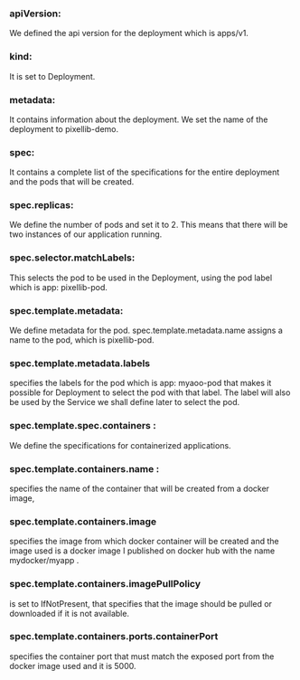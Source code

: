 ### apiVersion: 
We defined the api version for the deployment which is apps/v1.

### kind: 
It is set to Deployment.

### metadata: 
It contains information about the deployment. We set the name of the deployment to pixellib-demo.

### spec: 
It contains a complete list of the specifications for the entire deployment and the pods that will be created.

### spec.replicas: 
We define the number of pods and set it to 2. This means that there will be two instances of our application running.

### spec.selector.matchLabels: 
This selects the pod to be used in the Deployment, using the pod label which is app: pixellib-pod.

### spec.template.metadata: 
We define metadata for the pod. spec.template.metadata.name assigns a name to the pod, which is pixellib-pod. 

### spec.template.metadata.labels 

specifies the labels for the pod which is app: myaoo-pod that makes it possible for Deployment to select the pod with that label. The label will also be used by the Service we shall define later to select the pod.

### spec.template.spec.containers : 
We define the specifications for containerized applications. 

### spec.template.containers.name :
specifies the name of the container that will be created from a docker image, 


### spec.template.containers.image 
specifies the image from which docker container will be created and the image used is a docker image I published on docker hub with the name mydocker/myapp . 

### spec.template.containers.imagePullPolicy 
is set to IfNotPresent, that specifies that the image should be pulled or downloaded if it is not available. 

### spec.template.containers.ports.containerPort 
specifies the container port that must match the exposed port from the docker image used and it is 5000.

